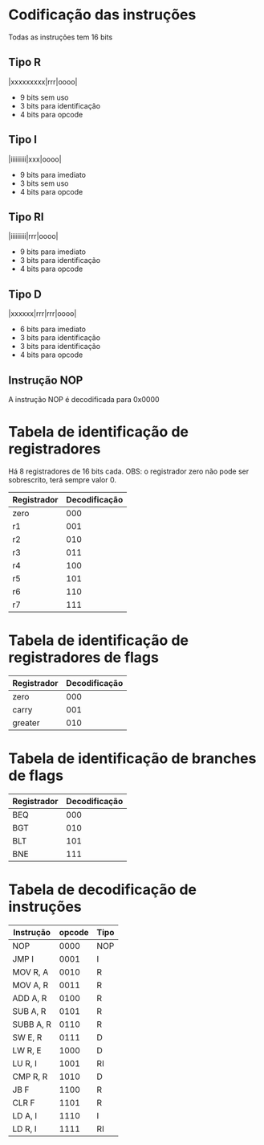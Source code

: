 # Codificação das instruções

Todas as instruções tem 16 bits

## Tipo R

|xxxxxxxxx|rrr|oooo|

-   9 bits sem uso
-   3 bits para identificação
-   4 bits para opcode

## Tipo I

|iiiiiiiii|xxx|oooo|

-   9 bits para imediato
-   3 bits sem uso
-   4 bits para opcode

## Tipo RI

|iiiiiiiii|rrr|oooo|

-   9 bits para imediato
-   3 bits para identificação
-   4 bits para opcode

## Tipo D

|xxxxxx|rrr|rrr|oooo|

-   6 bits para imediato
-   3 bits para identificação
-   3 bits para identificação
-   4 bits para opcode

## Instrução NOP

A instrução NOP é decodificada para 0x0000

# Tabela de identificação de registradores

Há 8 registradores de 16 bits cada.
OBS: o registrador zero não pode ser sobrescrito, terá sempre valor 0.

| Registrador | Decodificação |
| ----------- | ------------- |
| zero        | 000           |
| r1          | 001           |
| r2          | 010           |
| r3          | 011           |
| r4          | 100           |
| r5          | 101           |
| r6          | 110           |
| r7          | 111           |

# Tabela de identificação de registradores de flags

| Registrador | Decodificação |
| ----------- | ------------- |
| zero        | 000           |
| carry       | 001           |
| greater     | 010           |

# Tabela de identificação de branches de flags

| Registrador | Decodificação |
| ----------- | ------------- |
| BEQ         | 000           |
| BGT         | 010           |
| BLT         | 101           |
| BNE         | 111           |

# Tabela de decodificação de instruções

| Instrução | opcode | Tipo |
| --------- | ------ | ---- |
| NOP       | 0000   | NOP  |
| JMP I     | 0001   | I    |
| MOV R, A  | 0010   | R    |
| MOV A, R  | 0011   | R    |
| ADD A, R  | 0100   | R    |
| SUB A, R  | 0101   | R    |
| SUBB A, R | 0110   | R    |
| SW E, R   | 0111   | D    |
| LW R, E   | 1000   | D    |
| LU R, I   | 1001   | RI   |
| CMP R, R  | 1010   | D    |
| JB F      | 1100   | R    |
| CLR F     | 1101   | R    |
| LD A, I   | 1110   | I    |
| LD R, I   | 1111   | RI   |
